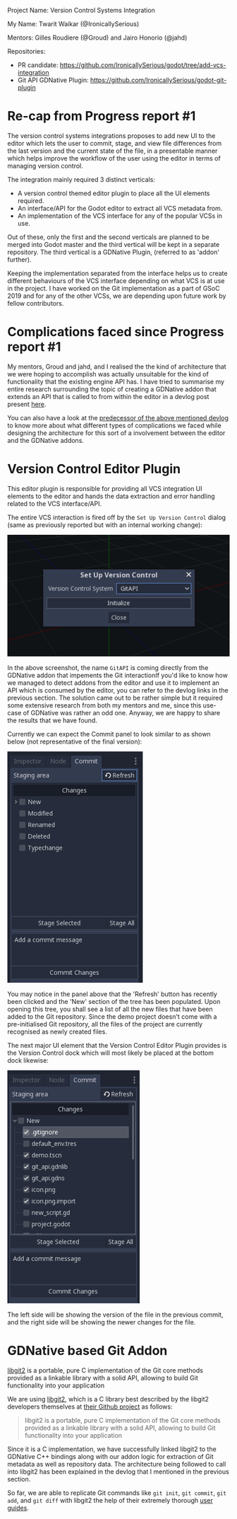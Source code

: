 Project Name: Version Control Systems Integration

My Name: Twarit Waikar (@IronicallySerious)

Mentors: Gilles Roudiere (@Groud) and Jairo Honorio (@jahd)

Repositories: 
* PR candidate: https://github.com/IronicallySerious/godot/tree/add-vcs-integration
* Git API GDNative Plugin: https://github.com/IronicallySerious/godot-git-plugin

# Re-cap from Progress report #1
The version control systems integrations proposes to add new UI to the editor which lets the user to commit, stage, and view file differences from the last version and the current state of the file, in a presentable manner which helps improve the workflow of the user using the editor in terms of managing version control.

The integration mainly required 3 distinct verticals:

* A version control themed editor plugin to place all the UI elements required.
* An interface/API for the Godot editor to extract all VCS metadata from.
* An implementation of the VCS interface for any of the popular VCSs in use.

Out of these, only the first and the second verticals are planned to be merged into Godot master and the third vertical will be kept in a separate repository. The third vertical is a GDNative Plugin, (referred to as 'addon' further).

Keeping the implementation separated from the interface helps us to create different behaviours of the VCS interface depending on what VCS is at use in the project. I have worked on the Git implementation as a part of GSoC 2019 and for any of the other VCSs, we are depending upon future work by fellow contributors. 

# Complications faced since Progress report #1
My mentors, Groud and jahd, and I realised the the kind of architecture that we were hoping to accomplish was actually unsuitable for the kind of functionality that the existing engine API has. I have tried to summarise my entire research surrounding the topic of creating a GDNative addon that extends an API that is called to from within the editor in a devlog post present [here](https://github.com/IronicallySerious/gsoc-godot-vcs-devlogs/blob/master/2019-8-2.md). 

You can also have a look at the [predecessor of the above mentioned devlog](https://github.com/IronicallySerious/gsoc-godot-vcs-devlogs/blob/master/2019-7-08.md) to know more about what different types of complications we faced while designing the architecture for this sort of a involvement between the editor and the GDNative addons.

# Version Control Editor Plugin
This editor plugin is responsible for providing all VCS integration UI elements to the editor and hands the data extraction and error handling related to the VCS interface/API.

The entire VCS interaction is fired off by the `Set Up Version Control` dialog (same as previously reported but with an internal working change):

![](/images/003.png)

In the above screenshot, the name `GitAPI` is coming directly from the GDNative addon that impements the Git interactionIf you'd like to know how we managed to detect addons from the editor and use it to implement an API which is consumed by the editor, you can refer to the devlog links in the previous section. The solution came out to be rather simple but it required some extensive research from both my mentors and me, since this use-case of GDNative was rather an odd one. Anyway, we are happy to share the results that we have found.

Currently we can expect the Commit panel to look similar to as shown below (not representative of the final version):

![](/images/005.png)

You may notice in the panel above that the 'Refresh' button has recently been clicked and the 'New' section of the tree has been populated. Upon opening this tree, you shall see a list of all the new files that have been added to the Git repository. Since the demo project doesn't come with a pre-initialised Git repository, all the files of the project are currently recognised as newly created files.

The next major UI element that the Version Control Editor Plugin provides is the Version Control dock which will most likely be placed at the bottom dock likewise:

![](/images/006.png)

The left side will be showing the version of the file in the previous commit, and the right side will be showing the newer changes for the file.

# GDNative based Git Addon
[libgit2](https://libgit2.org) is a portable, pure C implementation of the Git core methods provided as a linkable library with a solid API, allowing to build Git functionality into your application

We are using [libgit2](https://libgit2.org), which is a C library best described by the libgit2 developers themselves at [their Github project](https://github.com/libgit2/libgit2) as follows:
> libgit2 is a portable, pure C implementation of the Git core methods provided as a linkable library with a solid API, allowing to build Git functionality into your application

Since it is a C implementation, we have successfully linked libgit2 to the GDNative C++ bindings along with our addon logic for extraction of Git metadata as well as repository data. The architecture being followed to call into libgit2 has been explained in the devlog that I mentioned in the previous section.

So far, we are able to replicate Git commands like `git init`, `git commit`, `git add`, and `git diff` with libgit2 the help of their extremely thorough [user guides](https://libgit2.org/docs/guides/101-samples/).


